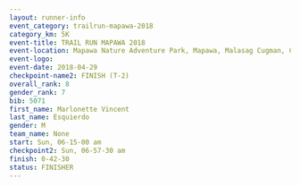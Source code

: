 ```yaml
---
layout: runner-info 
event_category: trailrun-mapawa-2018 
category_km: 5K 
event-title: TRAIL RUN MAPAWA 2018 
event-location: Mapawa Nature Adventure Park, Mapawa, Malasag Cugman, Cagayan de Oro Philippines 
event-logo: 
event-date: 2018-04-29 
checkpoint-name2: FINISH (T-2) 
overall_rank: 8
gender_rank: 7
bib: 5071
first_name: Marlonette Vincent
last_name: Esquierdo
gender: M
team_name: None
start: Sun, 06-15-00 am
checkpoint2: Sun, 06-57-30 am
finish: 0-42-30
status: FINISHER
---
```

